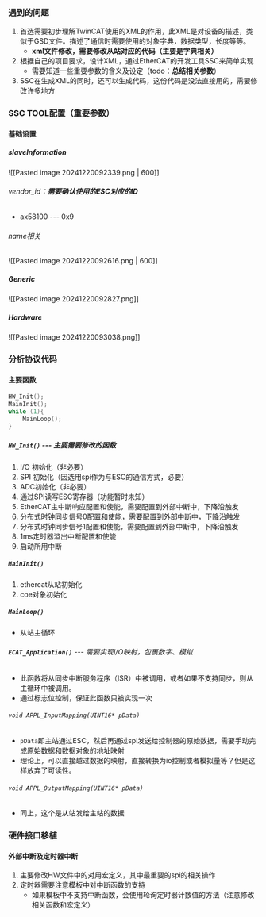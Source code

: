 ### 遇到的问题
1. 首选需要初步理解TwinCAT使用的XML的作用，此XML是对设备的描述，类似于GSD文件。描述了通信时需要使用的对象字典，数据类型，长度等等。
	- **xml文件修改，需要修改从站对应的代码（主要是字典相关）**
2. 根据自己的项目要求，设计XML，通过EtherCAT的开发工具SSC来简单实现
	- 需要知道一些重要参数的含义及设定（todo：**总结相关参数**）
3. SSC在生成XML的同时，还可以生成代码，这份代码是没法直接用的，需要修改许多地方

### SSC TOOL配置（重要参数）
#### 基础设置
##### slaveInformation
![[Pasted image 20241220092339.png | 600]]
###### vendor_id：**需要确认使用的ESC对应的ID**
- ax58100 --- 0x9
###### name相关
![[Pasted image 20241220092616.png | 600]]
##### Generic
![[Pasted image 20241220092827.png]]
##### Hardware
![[Pasted image 20241220093038.png]]

### 分析协议代码
#### 主要函数
~~~c
HW_Init();
MainInit();
while (1){
    MainLoop();
}
~~~
##### `HW_Init()` --- 主要需要修改的函数
1. I/O 初始化（非必要）
2. SPI 初始化（因选用spi作为与ESC的通信方式，必要）
3. ADC初始化（非必要）
4. 通过SPI读写ESC寄存器（功能暂时未知）
5. EtherCAT主中断响应配置和使能，需要配置到外部中断中，下降沿触发
6. 分布式时钟同步信号0配置和使能，需要配置到外部中断中，下降沿触发
7. 分布式时钟同步信号1配置和使能，需要配置到外部中断中，下降沿触发
8. 1ms定时器溢出中断配置和使能
9. 启动所用中断
##### `MainInit()`
1. ethercat从站初始化
2. coe对象初始化

##### `MainLoop()`
- 从站主循环
###### **`ECAT_Application()`** --- 需要实现I/O映射，包裹数字、模拟
- 此函数将从同步中断服务程序（ISR）中被调用，或者如果不支持同步，则从主循环中被调用。
- 通过标志位控制，保证此函数只被实现一次
###### `void APPL_InputMapping(UINT16* pData)`
- `pData`即主站通过ESC，然后再通过spi发送给控制器的原始数据，需要手动完成原始数据和数据对象的地址映射
- 理论上，可以直接越过数据的映射，直接转换为io控制或者模拟量等？但是这样放弃了可读性。
###### `void APPL_OutputMapping(UINT16* pData)`
- 同上，这个是从站发给主站的数据
### 硬件接口移植
#### 外部中断及定时器中断
1. 主要修改HW文件中的对用宏定义，其中最重要的spi的相关操作
2. 定时器需要注意模板中对中断函数的支持
	- 如果模板中不支持中断函数，会使用轮询定时器计数值的方法（注意修改相关函数和宏定义）